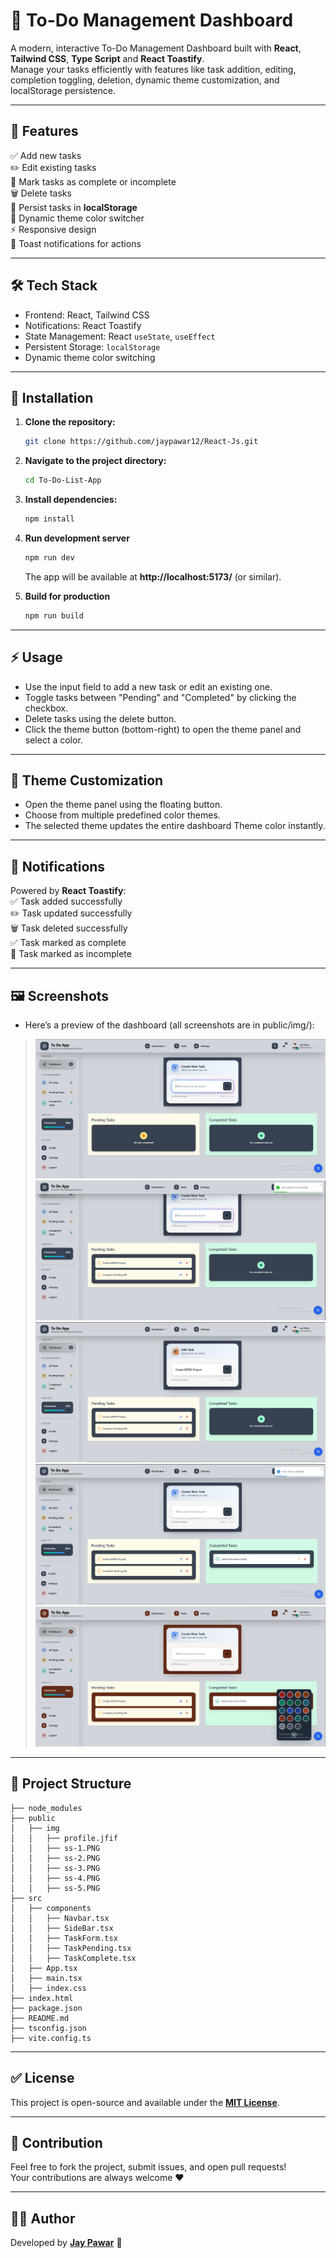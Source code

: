 # 📝 To-Do Management Dashboard

A modern, interactive To-Do Management Dashboard built with **React**, **Tailwind CSS**, **Type Script** and **React Toastify**.  
Manage your tasks efficiently with features like task addition, editing, completion toggling, deletion, dynamic theme customization, and localStorage persistence.

------------------------------------------------------------------------

## 🚀 Features

✅ Add new tasks  
✏️ Edit existing tasks  
🎯 Mark tasks as complete or incomplete  
🗑️ Delete tasks  
💾 Persist tasks in **localStorage**  
🌈 Dynamic theme color switcher  
⚡ Responsive design  
📢 Toast notifications for actions  

------------------------------------------------------------------------

## 🛠️ Tech Stack

- Frontend: React, Tailwind CSS  
- Notifications: React Toastify  
- State Management: React `useState`, `useEffect`  
- Persistent Storage: `localStorage`  
- Dynamic theme color switching  

------------------------------------------------------------------------


## 🎯 Installation

1. **Clone the repository:** 
   ```bash
   git clone https://github.com/jaypawar12/React-Js.git
   ```

2. **Navigate to the project directory:**  
   ```bash
   cd To-Do-List-App
   ```

3. **Install dependencies:**  
   ```bash
   npm install
   ```
4.  **Run development server**

    ``` bash
    npm run dev
    ```

    The app will be available at **http://localhost:5173/** (or
    similar).

5.  **Build for production**

    ``` bash
    npm run build
    ```

------------------------------------------------------------------------


## ⚡ Usage

- Use the input field to add a new task or edit an existing one.  
- Toggle tasks between "Pending" and "Completed" by clicking the checkbox.  
- Delete tasks using the delete button.  
- Click the theme button (bottom-right) to open the theme panel and select a color.  

------------------------------------------------------------------------

## 🎨 Theme Customization

- Open the theme panel using the floating button.  
- Choose from multiple predefined color themes.  
- The selected theme updates the entire dashboard Theme color instantly.

------------------------------------------------------------------------

## 📢 Notifications

Powered by **React Toastify**:  
✅ Task added successfully  
✏️ Task updated successfully  
🗑️ Task deleted successfully  
✅ Task marked as complete  
📝 Task marked as incomplete 

------------------------------------------------------------------------

## 🖼️ Screenshots

- Here’s a preview of the dashboard (all screenshots are in public/img/):

> ![Dashboard Screenshot](public/img/ss-1.png)  
> ![Add Task Screenshot](public/img/ss-2.png)  
> ![Edit Task Screenshot](public/img/ss-3.png)  
> ![Change Task Status Screenshot](public/img/ss-4.png)  
> ![Change Theme Screenshot](public/img/ss-5.png)

------------------------------------------------------------------------

## 📁 Project Structure

```
├── node_modules
├── public
│   ├── img
│   │   ├── profile.jfif
│   │   ├── ss-1.PNG
│   │   ├── ss-2.PNG
│   │   ├── ss-3.PNG
│   │   ├── ss-4.PNG
│   │   ├── ss-5.PNG
├── src
│   ├── components
│   │   ├── Navbar.tsx
│   │   ├── SideBar.tsx
│   │   ├── TaskForm.tsx
│   │   ├── TaskPending.tsx
│   │   ├── TaskComplete.tsx
│   ├── App.tsx
│   ├── main.tsx
│   ├── index.css
├── index.html
├── package.json
├── README.md
├── tsconfig.json
├── vite.config.ts

```
------------------------------------------------------------------------

## ✅ License

This project is open-source and available under the **[MIT License](https://github.com/jaypawar12/MIT-License)**.

------------------------------------------------------------------------

## 🤝 Contribution

Feel free to fork the project, submit issues, and open pull requests!  
Your contributions are always welcome ❤️

------------------------------------------------------------------------

## 👨‍💻 Author

Developed by **[Jay Pawar](https://github.com/jaypawar12)** 🚀